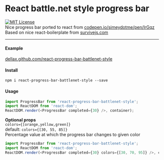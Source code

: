 # React battle.net style progress bar
[![MIT License][license-image]][license-url]   
Nice progress bar ported to react from [codepen.io/simeydotme/pen/IrGqz](http://codepen.io/simeydotme/pen/IrGqz)   
Based on nice react-boilerplate from [survivejs.com](http://survivejs.com/)    

---
#### Example
[dellax.github.com/react-progress-bar-battlenet-style](http://dellax.github.io/react-progress-bar-battlenet-style)

[license-image]: https://img.shields.io/badge/license-MIT-blue.svg?style=flat
[license-url]: license.txt

#### Install
`npm i react-progress-bar-battlenet-style --save`

#### Usage
```javascript
import ProgressBar from 'react-progress-bar-battlenet-style';
import ReactDOM from 'react-dom';
ReactDOM.render(<ProgressBar completed={30} />, container);
```

**Optional props**   
`colors={[orange,yellow,green]}`   
default: `colors={[30, 55, 85]}`  
Percentage value at which the progress bar changes to given color

```javascript
import ProgressBar from 'react-progress-bar-battlenet-style';
import ReactDOM from 'react-dom';
ReactDOM.render(<ProgressBar completed={30} colors={[30, 70, 95]} />, container);
```
